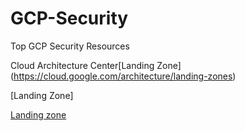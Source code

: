 # GCP-Security

Top GCP Security Resources

Cloud Architecture Center[Landing Zone] (https://cloud.google.com/architecture/landing-zones)

[Landing Zone]

[Landing zone ](https://cloud.google.com/architecture/landing-zones)

